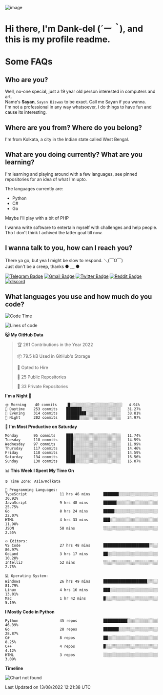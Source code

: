 ![image](https://user-images.githubusercontent.com/63096193/125182844-29f20800-e22f-11eb-8dc9-b0f2d29647bb.png)

# **Hi there, I'm Dank-del (*´ー｀*), and this is my profile readme.**
<!--  [![Profile views](https://gpvc.arturio.dev/dank-del)](https://github.com/dank-del) -->
# Some FAQs

## **Who are you?**

Well, no-one special, just a 19 year old person interested in computers and art. \
Name's **Sayan**, `Sayan Biswas` to be exact. Call me Sayan if you wanna. \
I'm not a professional in any way whatsoever, I do things to have fun and cause its interesting.

## **Where are you from? Where do you belong?**

I'm from Kolkata, a city in the Indian state called West Bengal.

## **What are you doing currently? What are you learning?**

I'm learning and playing around with a few languages, see pinned repositories for an idea of what I'm upto.

The languages currently are:

- Python
- C#
- Go

Maybe I'll play with a bit of PHP

I wanna write software to entertain myself with challenges and help people. \
Tho I don't think I achived the latter goal till now.

<!--## **Eww, I see a weeb profile.**

Can't help it, it's the best way to hide my face on this account
> Why do people hate weebs .-.

## **Cool, what more interests you?**

My interests are quite, weird. They're scattered all over the place. \
I've been fascinated by music and have studied it since the age of 6, I've performed on stage and on air but yeah now I've been away from that. I specialize in key instruments. \
Another thing that interests me is Media Production, aka, working with audio, video and broadcasting media.

> I just like art in general. also feeds the reason of me being obsessed with Japanese drawings (⋟ ﹏ ⋞)-->

## **I wanna talk to you, how can I reach you?**

There ya go, but yea I might be slow to respond. ＼(￣O￣) \
Just don't be a creep, thanks ● ﹏ ●

[![Telegram Badge](https://img.shields.io/badge/-dank_as_fuck-1ca0f1?style=flat-square&logo=telegram&logoColor=white&link=https://t.me/dank_as_fuck)](https://t.me/dank_as_fuck)
[![Gmail Badge](https://img.shields.io/badge/-chizuru@kanojo.tk-c14438?style=flat-square&logo=Gmail&logoColor=white&link=mailto:chizuru@kanojo.tk)](mailto:chizuru@kanojo.tk)
[![Twitter Badge](https://img.shields.io/twitter/follow/TheDankDel?style=social)](https://twitter.com/TheDankDel)
[![Reddit Badge](https://img.shields.io/reddit/user-karma/combined/dank_as_fuck_?style=social)](https://www.reddit.com/user/dank_as_fuck_/)
[![discord](https://discord-md-badge.vercel.app/api/shield/506536929152466945?style=social)](https://discordapp.com/users/506536929152466945)

## **What languages you use and how much do you code?**

<!--START_SECTION:waka-->
![Code Time](http://img.shields.io/badge/Code%20Time-675%20hrs%205%20mins-blue)

![Lines of code](https://img.shields.io/badge/From%20Hello%20World%20I%27ve%20Written-796%20Thousand%20lines%20of%20code-blue)

**🐱 My GitHub Data** 

> 🏆 261 Contributions in the Year 2022
 > 
> 📦 79.5 kB Used in GitHub's Storage 
 > 
> 💼 Opted to Hire
 > 
> 📜 25 Public Repositories 
 > 
> 🔑 33 Private Repositories  
 > 
**I'm a Night 🦉** 

```text
🌞 Morning    40 commits     █░░░░░░░░░░░░░░░░░░░░░░░░   4.94% 
🌆 Daytime    253 commits    ███████░░░░░░░░░░░░░░░░░░   31.27% 
🌃 Evening    314 commits    █████████░░░░░░░░░░░░░░░░   38.81% 
🌙 Night      202 commits    ██████░░░░░░░░░░░░░░░░░░░   24.97%

```
📅 **I'm Most Productive on Saturday** 

```text
Monday       95 commits     ███░░░░░░░░░░░░░░░░░░░░░░   11.74% 
Tuesday      118 commits    ███░░░░░░░░░░░░░░░░░░░░░░   14.59% 
Wednesday    97 commits     ███░░░░░░░░░░░░░░░░░░░░░░   11.99% 
Thursday     117 commits    ███░░░░░░░░░░░░░░░░░░░░░░   14.46% 
Friday       118 commits    ███░░░░░░░░░░░░░░░░░░░░░░   14.59% 
Saturday     134 commits    ████░░░░░░░░░░░░░░░░░░░░░   16.56% 
Sunday       130 commits    ████░░░░░░░░░░░░░░░░░░░░░   16.07%

```


📊 **This Week I Spent My Time On** 

```text
⌚︎ Time Zone: Asia/Kolkata

💬 Programming Languages: 
TypeScript               11 hrs 46 mins      ███████░░░░░░░░░░░░░░░░░░   30.92% 
JavaScript               9 hrs 48 mins       ██████░░░░░░░░░░░░░░░░░░░   25.75% 
Go                       8 hrs 24 mins       █████░░░░░░░░░░░░░░░░░░░░   22.07% 
HTML                     4 hrs 33 mins       ███░░░░░░░░░░░░░░░░░░░░░░   11.98% 
JSON                     58 mins             ░░░░░░░░░░░░░░░░░░░░░░░░░   2.55%

🔥 Editors: 
VS Code                  27 hrs 48 mins      █████████████████████░░░░   86.97% 
GoLand                   3 hrs 17 mins       ██░░░░░░░░░░░░░░░░░░░░░░░   10.28% 
IntelliJ                 52 mins             ░░░░░░░░░░░░░░░░░░░░░░░░░   2.75%

💻 Operating System: 
Windows                  26 hrs 49 mins      ████████████████████░░░░░   81.79% 
Linux                    4 hrs 16 mins       ███░░░░░░░░░░░░░░░░░░░░░░   13.01% 
Mac                      1 hr 42 mins        █░░░░░░░░░░░░░░░░░░░░░░░░   5.19%

```

**I Mostly Code in Python** 

```text
Python                   45 repos            ███████████░░░░░░░░░░░░░░   46.39% 
Go                       28 repos            ███████░░░░░░░░░░░░░░░░░░   28.87% 
C#                       8 repos             ██░░░░░░░░░░░░░░░░░░░░░░░   8.25% 
C++                      4 repos             █░░░░░░░░░░░░░░░░░░░░░░░░   4.12% 
HTML                     3 repos             ░░░░░░░░░░░░░░░░░░░░░░░░░   3.09%

```


**Timeline**

![Chart not found](https://raw.githubusercontent.com/Dank-del/Dank-del/main/charts/bar_graph.png) 


 Last Updated on 13/08/2022 12:21:38 UTC
<!--END_SECTION:waka-->

<!--## **Can I stalk your spotify?**

Um sure.

![OwO Spotify](https://spotify-recently-played-readme.vercel.app/api?user=31fdrsslnr7nvq4ytqwtw7c4rxfm&count=5)-->
